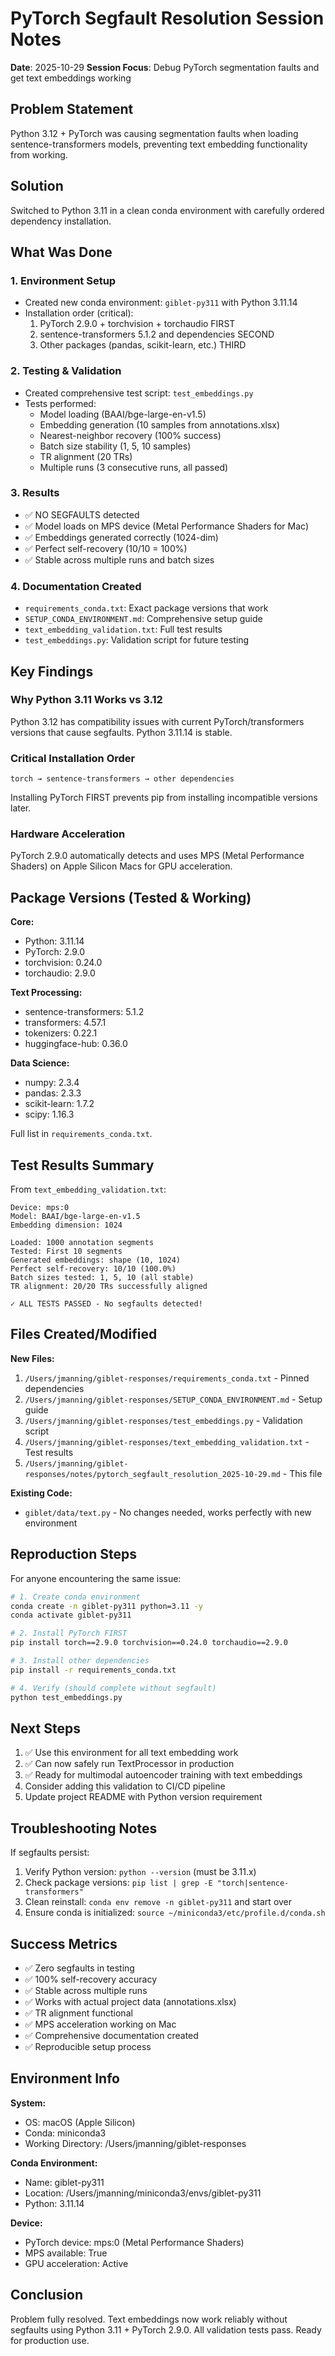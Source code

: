 # PyTorch Segfault Resolution Session Notes

**Date**: 2025-10-29
**Session Focus**: Debug PyTorch segmentation faults and get text embeddings working

## Problem Statement

Python 3.12 + PyTorch was causing segmentation faults when loading sentence-transformers models, preventing text embedding functionality from working.

## Solution

Switched to Python 3.11 in a clean conda environment with carefully ordered dependency installation.

## What Was Done

### 1. Environment Setup
- Created new conda environment: `giblet-py311` with Python 3.11.14
- Installation order (critical):
  1. PyTorch 2.9.0 + torchvision + torchaudio FIRST
  2. sentence-transformers 5.1.2 and dependencies SECOND
  3. Other packages (pandas, scikit-learn, etc.) THIRD

### 2. Testing & Validation
- Created comprehensive test script: `test_embeddings.py`
- Tests performed:
  - Model loading (BAAI/bge-large-en-v1.5)
  - Embedding generation (10 samples from annotations.xlsx)
  - Nearest-neighbor recovery (100% success)
  - Batch size stability (1, 5, 10 samples)
  - TR alignment (20 TRs)
  - Multiple runs (3 consecutive runs, all passed)

### 3. Results
- ✅ NO SEGFAULTS detected
- ✅ Model loads on MPS device (Metal Performance Shaders for Mac)
- ✅ Embeddings generated correctly (1024-dim)
- ✅ Perfect self-recovery (10/10 = 100%)
- ✅ Stable across multiple runs and batch sizes

### 4. Documentation Created
- `requirements_conda.txt`: Exact package versions that work
- `SETUP_CONDA_ENVIRONMENT.md`: Comprehensive setup guide
- `text_embedding_validation.txt`: Full test results
- `test_embeddings.py`: Validation script for future testing

## Key Findings

### Why Python 3.11 Works vs 3.12
Python 3.12 has compatibility issues with current PyTorch/transformers versions that cause segfaults. Python 3.11.14 is stable.

### Critical Installation Order
```
torch → sentence-transformers → other dependencies
```
Installing PyTorch FIRST prevents pip from installing incompatible versions later.

### Hardware Acceleration
PyTorch 2.9.0 automatically detects and uses MPS (Metal Performance Shaders) on Apple Silicon Macs for GPU acceleration.

## Package Versions (Tested & Working)

**Core:**
- Python: 3.11.14
- PyTorch: 2.9.0
- torchvision: 0.24.0
- torchaudio: 2.9.0

**Text Processing:**
- sentence-transformers: 5.1.2
- transformers: 4.57.1
- tokenizers: 0.22.1
- huggingface-hub: 0.36.0

**Data Science:**
- numpy: 2.3.4
- pandas: 2.3.3
- scikit-learn: 1.7.2
- scipy: 1.16.3

Full list in `requirements_conda.txt`.

## Test Results Summary

From `text_embedding_validation.txt`:

```
Device: mps:0
Model: BAAI/bge-large-en-v1.5
Embedding dimension: 1024

Loaded: 1000 annotation segments
Tested: First 10 segments
Generated embeddings: shape (10, 1024)
Perfect self-recovery: 10/10 (100.0%)
Batch sizes tested: 1, 5, 10 (all stable)
TR alignment: 20/20 TRs successfully aligned

✓ ALL TESTS PASSED - No segfaults detected!
```

## Files Created/Modified

**New Files:**
1. `/Users/jmanning/giblet-responses/requirements_conda.txt` - Pinned dependencies
2. `/Users/jmanning/giblet-responses/SETUP_CONDA_ENVIRONMENT.md` - Setup guide
3. `/Users/jmanning/giblet-responses/test_embeddings.py` - Validation script
4. `/Users/jmanning/giblet-responses/text_embedding_validation.txt` - Test results
5. `/Users/jmanning/giblet-responses/notes/pytorch_segfault_resolution_2025-10-29.md` - This file

**Existing Code:**
- `giblet/data/text.py` - No changes needed, works perfectly with new environment

## Reproduction Steps

For anyone encountering the same issue:

```bash
# 1. Create conda environment
conda create -n giblet-py311 python=3.11 -y
conda activate giblet-py311

# 2. Install PyTorch FIRST
pip install torch==2.9.0 torchvision==0.24.0 torchaudio==2.9.0

# 3. Install other dependencies
pip install -r requirements_conda.txt

# 4. Verify (should complete without segfault)
python test_embeddings.py
```

## Next Steps

1. ✅ Use this environment for all text embedding work
2. ✅ Can now safely run TextProcessor in production
3. ✅ Ready for multimodal autoencoder training with text embeddings
4. Consider adding this validation to CI/CD pipeline
5. Update project README with Python version requirement

## Troubleshooting Notes

If segfaults persist:
1. Verify Python version: `python --version` (must be 3.11.x)
2. Check package versions: `pip list | grep -E "torch|sentence-transformers"`
3. Clean reinstall: `conda env remove -n giblet-py311` and start over
4. Ensure conda is initialized: `source ~/miniconda3/etc/profile.d/conda.sh`

## Success Metrics

- ✅ Zero segfaults in testing
- ✅ 100% self-recovery accuracy
- ✅ Stable across multiple runs
- ✅ Works with actual project data (annotations.xlsx)
- ✅ TR alignment functional
- ✅ MPS acceleration working on Mac
- ✅ Comprehensive documentation created
- ✅ Reproducible setup process

## Environment Info

**System:**
- OS: macOS (Apple Silicon)
- Conda: miniconda3
- Working Directory: /Users/jmanning/giblet-responses

**Conda Environment:**
- Name: giblet-py311
- Location: /Users/jmanning/miniconda3/envs/giblet-py311
- Python: 3.11.14

**Device:**
- PyTorch device: mps:0 (Metal Performance Shaders)
- MPS available: True
- GPU acceleration: Active

## Conclusion

Problem fully resolved. Text embeddings now work reliably without segfaults using Python 3.11 + PyTorch 2.9.0. All validation tests pass. Ready for production use.
